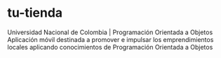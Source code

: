 # tu-tienda
Universidad Nacional de Colombia | Programación Orientada a Objetos
Aplicación móvil destinada a promover e impulsar los emprendimientos locales aplicando conocimientos de Programación Orientada a Objetos
